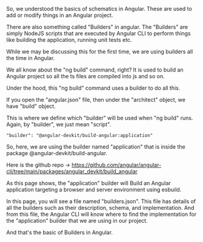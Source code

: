 So, we understood the basics of schematics in Angular. These are used to add or modify things in an Angular project.

There are also something called "Builders" in angular. The "Builders" are simply NodeJS scripts that are executed by Angular CLI to perform things like building the application, running unit tests etc.

While we may be discussing this for the first time, we are using builders all the time in Angular.

We all know about the "ng build" command, right? It is used to build an Angular project so all the ts files are compiled into js and so on.

Under the hood, this "ng build" command uses a builder to do all this.

If you open the "angular.json" file, then under the "architect" object, we have "build" object.

This is where we define which "builder" will be used when "ng build" runs. Again, by "builder", we just mean "script".

    "builder": "@angular-devkit/build-angular:application"

So, here, we are using the builder named "application" that is inside the package @angular-devkit/build-angular.

Here is the github repo -> https://github.com/angular/angular-cli/tree/main/packages/angular_devkit/build_angular

As this page shows, the "application" builder will Build an Angular application targeting a browser and server environment using esbuild.

In this page, you will see a file named "builders.json". This file has details of all the builders such as their description, schema, and implementation. And from this file, the Angular CLI will know where to find the implementation for the "application" builder that we are using in our project.

And that's the basic of Builders in Angular.